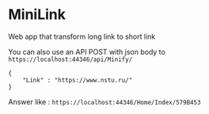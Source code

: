 # MiniLink
Web app that transform long link to short link

You can also use an API POST with json body to `https://localhost:44346/api/Minify/`
```
{
    "Link" : "https://www.nstu.ru/"
}
```
Answer like : `https://localhost:44346/Home/Index/579B453`
